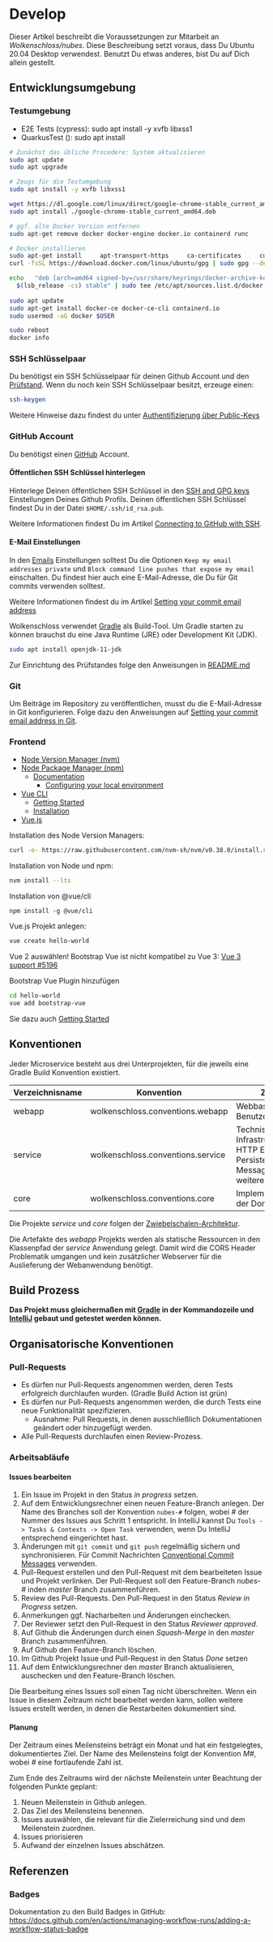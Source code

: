# Develop

Dieser Artikel beschreibt die Voraussetzungen zur Mitarbeit an
*Wolkenschloss/nubes*. Diese Beschreibung setzt voraus, dass Du Ubuntu 20.04
Desktop verwendest. Benutzt Du etwas anderes, bist Du auf Dich allein gestellt.

## Entwicklungsumgebung
### Testumgebung
* E2E Tests (cypress): sudo apt install -y xvfb libxss1
* QuarkusTest (): sudo apt install 

```bash
# Zunächst das übliche Procedere: System aktualisieren
sudo apt update
sudo apt upgrade

# Zeugs für die Testumgebung
sudo apt install -y xvfb libxss1

wget https://dl.google.com/linux/direct/google-chrome-stable_current_amd64.deb
sudo apt install ./google-chrome-stable_current_amd64.deb

# ggf. alte Docker Version entfernen
sudo apt-get remove docker docker-engine docker.io containerd runc

# Docker installieren
sudo apt-get install     apt-transport-https     ca-certificates     curl     gnupg     lsb-release
curl -fsSL https://download.docker.com/linux/ubuntu/gpg | sudo gpg --dearmor -o /usr/share/keyrings/docker-archive-keyring.gpg

echo   "deb [arch=amd64 signed-by=/usr/share/keyrings/docker-archive-keyring.gpg] https://download.docker.com/linux/ubuntu \
  $(lsb_release -cs) stable" | sudo tee /etc/apt/sources.list.d/docker.list > /dev/null
   
sudo apt update
sudo apt-get install docker-ce docker-ce-cli containerd.io
sudo usermod -aG docker $USER

sudo reboot
docker info
```

### SSH Schlüsselpaar

Du benötigst ein SSH Schlüsselpaar für deinen Github Account und den
[Prüfstand][testbed]. Wenn du noch kein SSH Schlüsselpaar besitzt, erzeuge
einen:

```bash
ssh-keygen
```

Weitere Hinweise dazu findest du unter [Authentifizierung über Public-Keys][ssh]

### GitHub Account

Du benötigst einen [GitHub] Account.

#### Öffentlichen SSH Schlüssel hinterlegen

Hinterlege Deinen öffentlichen SSH Schlüssel in den
[SSH and GPG keys][github-keys] Einstellungen Deines Github Profils. Deinen
öffentlichen SSH Schlüssel findest Du in der Datei `$HOME/.ssh/id_rsa.pub`.

Weitere Informationen findest Du im Artikel
[Connecting to GitHub with SSH][github-ssh].

#### E-Mail Einstellungen

In den [Emails][github-email] Einstellungen solltest Du die Optionen `Keep my
email addresses private` und `Block command line pushes that expose my email`
einschalten. Du findest hier auch eine E-Mail-Adresse, die Du für Git
commits verwenden solltest.

Weitere Informationen findest du im Artikel
[Setting your commit email address][github-commit-email]

Wolkenschloss verwendet [Gradle] als Build-Tool. Um Gradle starten zu können 
brauchst du eine Java Runtime (JRE) oder Development Kit (JDK). 

```bash
sudo apt install openjdk-11-jdk
```
Zur Einrichtung des Prüfstandes folge den Anweisungen in
[README.md][testbed]

### Git

Um Beiträge im Repository zu veröffentlichen, musst du die E-Mail-Adresse in 
Git konfigurieren. Folge dazu den Anweisungen auf 
[Setting your commit email address in Git][gea].

### Frontend

- [Node Version Manager (nvm)][nvm]
- [Node Package Manager (npm)][npm]
    - [Documentation](https://docs.npmjs.com/)
        - [Configuring your local environment](https://docs.npmjs.com/getting-started/configuring-your-local-environment/)
- [Vue CLI](https://cli.vuejs.org/)
    - [Getting Started](https://cli.vuejs.org/guide/)
    - [Installation](https://cli.vuejs.org/guide/installation.html)
- [Vue.js][vue]

Installation des Node Version Managers:

```bash
curl -o- https://raw.githubusercontent.com/nvm-sh/nvm/v0.38.0/install.sh | bash
```

Installation von Node und npm:

```bash
nvm install --lts
```

Installation von @vue/cli

```
npm install -g @vue/cli
```

Vue.js Projekt anlegen:

```bash
vue create hello-world
```

Vue 2 auswählen! Bootstrap Vue ist nicht kompatibel zu Vue 3:
[Vue 3 support #5196](https://github.com/bootstrap-vue/bootstrap-vue/issues/5196)

Bootstrap Vue Plugin hinzufügen

```bash
cd hello-world
vue add bootstrap-vue
```

Sie dazu auch [Getting Started](https://bootstrap-vue.org/docs#vue-cli-3-plugin)


## Konventionen

Jeder Microservice besteht aus drei Unterprojekten, für die jeweils eine 
Gradle Build Konvention existiert.

| Verzeichnisname | Konvention          | Zweck                                |
| ----------------|---------------------|--------------------------------------|
| webapp          | wolkenschloss.conventions.webapp  | Webbasierte Benutzeroberfläche       |
| service         | wolkenschloss.conventions.service | Technische Infrastruktur für HTTP Endpunkt, Persistenz, Messaging und weiteres |
| core            | wolkenschloss.conventions.core | Implementierung der Domäne |

Die Projekte *service* und *core* folgen der 
[Zwiebelschalen-Architektur][onion].

Die Artefakte des *webapp* Projekts werden als statische Ressourcen in den 
Klassenpfad der *service* Anwendung gelegt. Damit wird die CORS Header 
Problematik umgangen und kein zusätzlicher Webserver für die Auslieferung 
der Webanwendung benötigt.

## Build Prozess

**Das Projekt muss gleichermaßen mit [Gradle] in der Kommandozeile und
[IntelliJ] gebaut und getestet werden können.**

## Organisatorische Konventionen

### Pull-Requests
* Es dürfen nur Pull-Requests angenommen werden, deren Tests erfolgreich 
  durchlaufen wurden. (Gradle Build Action ist grün)
* Es dürfen nur Pull-Requests angenommen werden, die durch Tests eine neue 
  Funktionalität spezifizieren.
  * Ausnahme: Pull Requests, in denen ausschließlich Dokumentationen 
    geändert oder hinzugefügt werden.
* Alle Pull-Requests durchlaufen einen Review-Prozess.

### Arbeitsabläufe

#### Issues bearbeiten

1. Ein Issue im Projekt in den Status *in progress* setzen.
2. Auf dem Entwicklungsrechner einen neuen Feature-Branch anlegen. Der Name des 
   Branches soll der Konvention `nubes-#` folgen, wobei *#* 
   der Nummer des Issues aus Schritt 1 entspricht. In IntelliJ kannst Du 
   `Tools -> Tasks & Contexts -> Open Task` verwenden, wenn Du IntelliJ 
   entsprechend eingerichtet hast.
3. Änderungen mit `git commit` und `git push` regelmäßig sichern und 
   synchronisieren. Für Commit Nachrichten 
   [Conventional Commit Messages][conventional commits] verwenden.
4. Pull-Request erstellen und den Pull-Request mit dem bearbeiteten Issue 
   und Projekt verlinken. Der Pull-Request soll den Feature-Branch 
   *nubes-#* inden *master* Branch zusammenführen.
5. Review des Pull-Requests. Den Pull-Request in den Status *Review 
   in Progress* setzen. 
6. Anmerkungen ggf. Nacharbeiten und Änderungen einchecken.
7. Der Reviewer setzt den Pull-Request in den Status *Reviewer approved*.
8. Auf Github die Änderungen durch einen *Squash-Merge* in den *master* Branch 
   zusammenführen.
9. Auf Github den Feature-Branch löschen.
10. Im Github Projekt Issue und Pull-Request in den Status *Done* setzen
11. Auf dem Entwicklungsrechner den *master* Branch aktualisieren, auschecken 
   und den Feature-Branch löschen.

Die Bearbeitung eines Issues soll einen Tag nicht überschreiten. Wenn ein 
Issue in diesem Zeitraum nicht bearbeitet werden kann, sollen weitere 
Issues erstellt werden, in denen die Restarbeiten dokumentiert sind.

#### Planung

Der Zeitraum eines Meilensteins beträgt ein Monat und hat ein festgelegtes, 
dokumentiertes Ziel. Der Name des Meilensteins folgt der Konvention *M#*, 
wobei *#* eine fortlaufende Zahl ist.

Zum Ende des Zeitraums wird der nächste Meilenstein unter Beachtung der 
folgenden Punkte geplant:

1. Neuen Meilenstein in Github anlegen.
2. Das Ziel des Meilensteins benennen.
3. Issues auswählen, die relevant für die Zielerreichung sind und dem 
   Meilenstein zuordnen.
4. Issues priorisieren
5. Aufwand der einzelnen Issues abschätzen.

## Referenzen

### Badges

Dokumentation zu den Build Badges in GitHub:
<https://docs.github.com/en/actions/managing-workflow-runs/adding-a-workflow-status-badge>

[Gradle]: https://gradle.org/
[IntelliJ]: https://www.jetbrains.com/de-de/idea/
[GitHub]: https://github.com/
[conventional commits]: https://www.conventionalcommits.org/de/v1.0.0/
[ssh]: https://wiki.ubuntuusers.de/SSH/#Authentifizierung-ueber-Public-Keys
[testbed]: /testbed/README.md
[github-ssh]: https://docs.github.com/en/github/authenticating-to-github/connecting-to-github-with-ssh
[github-email]: https://github.com/settings/emails
[github-commit-email]: https://docs.github.com/en/github/setting-up-and-managing-your-github-user-account/managing-email-preferences/setting-your-commit-email-address
[github-keys]: https://github.com/settings/keys
[onion]: https://jeffreypalermo.com/2008/07/the-onion-architecture-part-1/
[nvm]: https://github.com/nvm-sh/nvm
[npm]: https://www.npmjs.com/
[vue]: https://v3.vuejs.org/
[gea]: https://docs.github.com/en/github/setting-up-and-managing-your-github-user-account/managing-email-preferences/setting-your-commit-email-address#setting-your-commit-email-address-in-git